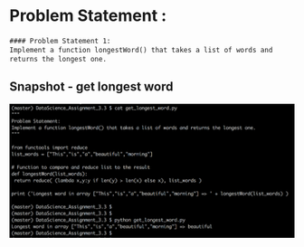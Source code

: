 # Problem Statement :
```
#### Problem Statement​ ​1:
Implement a function longestWord() that takes a list of words and returns the longest one.
```

## Snapshot - get longest word


![alt text](screenshots/get_longest_word.png "get longest word")

